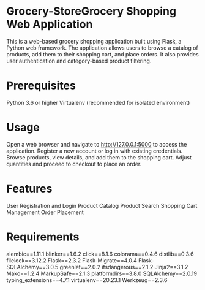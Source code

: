 # Grocery-StoreGrocery Shopping Web Application
This is a web-based grocery shopping application built using Flask, a Python web framework. The application allows users to browse a catalog of products, add them to their shopping cart, and place orders. It also provides user authentication and category-based product filtering.

# Prerequisites
Python 3.6 or higher
Virtualenv (recommended for isolated environment)

# Usage
Open a web browser and navigate to http://127.0.0.1:5000 to access the application.
Register a new account or log in with existing credentials.
Browse products, view details, and add them to the shopping cart.
Adjust quantities and proceed to checkout to place an order.

# Features
User Registration and Login
Product Catalog
Product Search
Shopping Cart Management
Order Placement

# Requirements
alembic==1.11.1
blinker==1.6.2
click==8.1.6
colorama==0.4.6
distlib==0.3.6
filelock==3.12.2
Flask==2.3.2
Flask-Migrate==4.0.4
Flask-SQLAlchemy==3.0.5
greenlet==2.0.2
itsdangerous==2.1.2
Jinja2==3.1.2
Mako==1.2.4
MarkupSafe==2.1.3
platformdirs==3.8.0
SQLAlchemy==2.0.19
typing_extensions==4.7.1
virtualenv==20.23.1
Werkzeug==2.3.6

